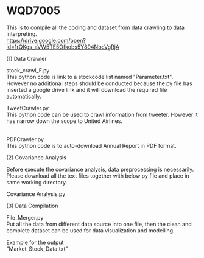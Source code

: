 # WQD7005
This is to compile all the coding and dataset from data crawling to data interpreting. <br/>
https://drive.google.com/open?id=1rQKgs_aVW5TE5Ofkobs5Y894NbcVgRjA<br/>

(1) Data Crawler<br/>

stock_crawl_F.py<br/>
This python code is link to a stockcode list named "Parameter.txt". <br/>
However no additional steps should be conducted because the py file has inserted a google drive link and it will download the required file automatically.<br/>

TweetCrawler.py<br/>
This python code can be used to crawl information from tweeter. However it has narrow down the scope to United Airlines.<br/><br/>

PDFCrawler.py<br/>
This python code is to auto-download Annual Report in PDF format.<br/>

(2) Covariance Analysis<br/>

Before execute the covariance analysis, data preprocessing is necessarily. Please download all the text files together with below py file and place in same working directory.<br/>

Covariance Analysis.py<br/>

(3) Data Compilation<br/>

File_Merger.py<br/>
Put all the data from different data source into one file, then the clean and complete dataset can be used for data visualization and modelling.<br/>

Example for the output<br/>
"Market_Stock_Data.txt"

